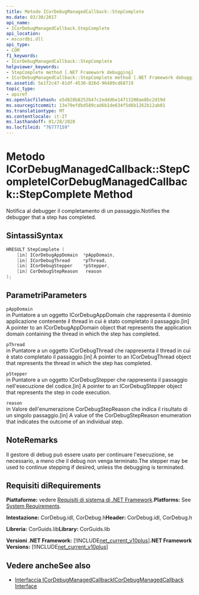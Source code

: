 ```yaml
---
title: Metodo ICorDebugManagedCallback::StepComplete
ms.date: 03/30/2017
api_name:
- ICorDebugManagedCallback.StepComplete
api_location:
- mscordbi.dll
api_type:
- COM
f1_keywords:
- ICorDebugManagedCallback::StepComplete
helpviewer_keywords:
- StepComplete method [.NET Framework debugging]
- ICorDebugManagedCallback::StepComplete method [.NET Framework debugging]
ms.assetid: 5e1f2c47-81df-4530-826d-96489cd68719
topic_type:
- apiref
ms.openlocfilehash: e5d828b8252b47c2edddbe14713208ae8bc2d19d
ms.sourcegitcommit: 13e79efdbd589cad6b1de634f5d6b1262b12ab01
ms.translationtype: MT
ms.contentlocale: it-IT
ms.lasthandoff: 01/28/2020
ms.locfileid: "76777159"
---
```

# <a name="icordebugmanagedcallbackstepcomplete-method"></a><span data-ttu-id="704cf-102">Metodo ICorDebugManagedCallback::StepComplete</span><span class="sxs-lookup"><span data-stu-id="704cf-102">ICorDebugManagedCallback::StepComplete Method</span></span>
<span data-ttu-id="704cf-103">Notifica al debugger il completamento di un passaggio.</span><span class="sxs-lookup"><span data-stu-id="704cf-103">Notifies the debugger that a step has completed.</span></span>  
  
## <a name="syntax"></a><span data-ttu-id="704cf-104">Sintassi</span><span class="sxs-lookup"><span data-stu-id="704cf-104">Syntax</span></span>  
  
```cpp  
HRESULT StepComplete (  
    [in] ICorDebugAppDomain  *pAppDomain,  
    [in] ICorDebugThread     *pThread,  
    [in] ICorDebugStepper    *pStepper,  
    [in] CorDebugStepReason   reason  
);  
```  
  
## <a name="parameters"></a><span data-ttu-id="704cf-105">Parametri</span><span class="sxs-lookup"><span data-stu-id="704cf-105">Parameters</span></span>  
 `pAppDomain`  
 <span data-ttu-id="704cf-106">in Puntatore a un oggetto ICorDebugAppDomain che rappresenta il dominio applicazione contenente il thread in cui è stato completato il passaggio.</span><span class="sxs-lookup"><span data-stu-id="704cf-106">[in] A pointer to an ICorDebugAppDomain object that represents the application domain containing the thread in which the step has completed.</span></span>  
  
 `pThread`  
 <span data-ttu-id="704cf-107">in Puntatore a un oggetto ICorDebugThread che rappresenta il thread in cui è stato completato il passaggio.</span><span class="sxs-lookup"><span data-stu-id="704cf-107">[in] A pointer to an ICorDebugThread object that represents the thread in which the step has completed.</span></span>  
  
 `pStepper`  
 <span data-ttu-id="704cf-108">in Puntatore a un oggetto ICorDebugStepper che rappresenta il passaggio nell'esecuzione del codice.</span><span class="sxs-lookup"><span data-stu-id="704cf-108">[in] A pointer to an ICorDebugStepper object that represents the step in code execution.</span></span>  
  
 `reason`  
 <span data-ttu-id="704cf-109">in Valore dell'enumerazione CorDebugStepReason che indica il risultato di un singolo passaggio.</span><span class="sxs-lookup"><span data-stu-id="704cf-109">[in] A value of the CorDebugStepReason enumeration that indicates the outcome of an individual step.</span></span>  
  
## <a name="remarks"></a><span data-ttu-id="704cf-110">Note</span><span class="sxs-lookup"><span data-stu-id="704cf-110">Remarks</span></span>  
 <span data-ttu-id="704cf-111">Il gestore di debug può essere usato per continuare l'esecuzione, se necessario, a meno che il debug non venga terminato.</span><span class="sxs-lookup"><span data-stu-id="704cf-111">The stepper may be used to continue stepping if desired, unless the debugging is terminated.</span></span>  
  
## <a name="requirements"></a><span data-ttu-id="704cf-112">Requisiti di</span><span class="sxs-lookup"><span data-stu-id="704cf-112">Requirements</span></span>  
 <span data-ttu-id="704cf-113">**Piattaforme:** vedere [Requisiti di sistema di .NET Framework](../../../../docs/framework/get-started/system-requirements.md).</span><span class="sxs-lookup"><span data-stu-id="704cf-113">**Platforms:** See [System Requirements](../../../../docs/framework/get-started/system-requirements.md).</span></span>  
  
 <span data-ttu-id="704cf-114">**Intestazione:** CorDebug.idl, CorDebug.h</span><span class="sxs-lookup"><span data-stu-id="704cf-114">**Header:** CorDebug.idl, CorDebug.h</span></span>  
  
 <span data-ttu-id="704cf-115">**Libreria:** CorGuids.lib</span><span class="sxs-lookup"><span data-stu-id="704cf-115">**Library:** CorGuids.lib</span></span>  
  
 <span data-ttu-id="704cf-116">**Versioni .NET Framework:** [!INCLUDE[net_current_v10plus](../../../../includes/net-current-v10plus-md.md)]</span><span class="sxs-lookup"><span data-stu-id="704cf-116">**.NET Framework Versions:** [!INCLUDE[net_current_v10plus](../../../../includes/net-current-v10plus-md.md)]</span></span>  
  
## <a name="see-also"></a><span data-ttu-id="704cf-117">Vedere anche</span><span class="sxs-lookup"><span data-stu-id="704cf-117">See also</span></span>

- [<span data-ttu-id="704cf-118">Interfaccia ICorDebugManagedCallback</span><span class="sxs-lookup"><span data-stu-id="704cf-118">ICorDebugManagedCallback Interface</span></span>](icordebugmanagedcallback-interface.md)
